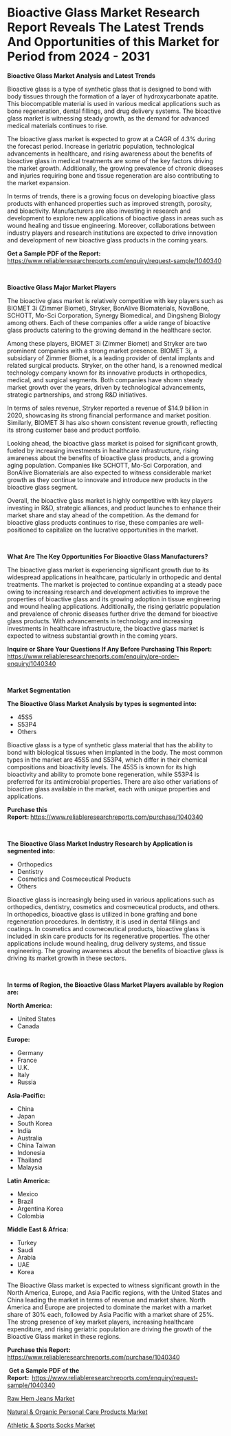 <p><h1>Bioactive Glass Market Research Report Reveals The Latest Trends And Opportunities of this Market for Period from 2024 - 2031</h1></p><p><strong>Bioactive Glass Market Analysis and Latest Trends</strong></p>
<p><p>Bioactive glass is a type of synthetic glass that is designed to bond with body tissues through the formation of a layer of hydroxycarbonate apatite. This biocompatible material is used in various medical applications such as bone regeneration, dental fillings, and drug delivery systems. The bioactive glass market is witnessing steady growth, as the demand for advanced medical materials continues to rise.</p><p>The bioactive glass market is expected to grow at a CAGR of 4.3% during the forecast period. Increase in geriatric population, technological advancements in healthcare, and rising awareness about the benefits of bioactive glass in medical treatments are some of the key factors driving the market growth. Additionally, the growing prevalence of chronic diseases and injuries requiring bone and tissue regeneration are also contributing to the market expansion.</p><p>In terms of trends, there is a growing focus on developing bioactive glass products with enhanced properties such as improved strength, porosity, and bioactivity. Manufacturers are also investing in research and development to explore new applications of bioactive glass in areas such as wound healing and tissue engineering. Moreover, collaborations between industry players and research institutions are expected to drive innovation and development of new bioactive glass products in the coming years.</p></p>
<p><strong>Get a Sample PDF of the Report:&nbsp;</strong> <a href="https://www.reliableresearchreports.com/enquiry/request-sample/1040340">https://www.reliableresearchreports.com/enquiry/request-sample/1040340</a></p>
<p>&nbsp;</p>
<p><strong>Bioactive Glass Major Market Players</strong></p>
<p><p>The bioactive glass market is relatively competitive with key players such as BIOMET 3i (Zimmer Biomet), Stryker, BonAlive Biomaterials, NovaBone, SCHOTT, Mo-Sci Corporation, Synergy Biomedical, and Dingsheng Biology among others. Each of these companies offer a wide range of bioactive glass products catering to the growing demand in the healthcare sector.</p><p>Among these players, BIOMET 3i (Zimmer Biomet) and Stryker are two prominent companies with a strong market presence. BIOMET 3i, a subsidiary of Zimmer Biomet, is a leading provider of dental implants and related surgical products. Stryker, on the other hand, is a renowned medical technology company known for its innovative products in orthopedics, medical, and surgical segments. Both companies have shown steady market growth over the years, driven by technological advancements, strategic partnerships, and strong R&D initiatives.</p><p>In terms of sales revenue, Stryker reported a revenue of $14.9 billion in 2020, showcasing its strong financial performance and market position. Similarly, BIOMET 3i has also shown consistent revenue growth, reflecting its strong customer base and product portfolio.</p><p>Looking ahead, the bioactive glass market is poised for significant growth, fueled by increasing investments in healthcare infrastructure, rising awareness about the benefits of bioactive glass products, and a growing aging population. Companies like SCHOTT, Mo-Sci Corporation, and BonAlive Biomaterials are also expected to witness considerable market growth as they continue to innovate and introduce new products in the bioactive glass segment.</p><p>Overall, the bioactive glass market is highly competitive with key players investing in R&D, strategic alliances, and product launches to enhance their market share and stay ahead of the competition. As the demand for bioactive glass products continues to rise, these companies are well-positioned to capitalize on the lucrative opportunities in the market.</p></p>
<p>&nbsp;</p>
<p><strong>What Are The Key Opportunities For Bioactive Glass Manufacturers?</strong></p>
<p><p>The bioactive glass market is experiencing significant growth due to its widespread applications in healthcare, particularly in orthopedic and dental treatments. The market is projected to continue expanding at a steady pace owing to increasing research and development activities to improve the properties of bioactive glass and its growing adoption in tissue engineering and wound healing applications. Additionally, the rising geriatric population and prevalence of chronic diseases further drive the demand for bioactive glass products. With advancements in technology and increasing investments in healthcare infrastructure, the bioactive glass market is expected to witness substantial growth in the coming years.</p></p>
<p><strong>Inquire or Share Your Questions If Any Before Purchasing This Report:</strong> <a href="https://www.reliableresearchreports.com/enquiry/pre-order-enquiry/1040340">https://www.reliableresearchreports.com/enquiry/pre-order-enquiry/1040340</a></p>
<p>&nbsp;</p>
<p><strong>Market Segmentation</strong></p>
<p><strong>The Bioactive Glass Market Analysis by types is segmented into:</strong></p>
<p><ul><li>45S5</li><li>S53P4</li><li>Others</li></ul></p>
<p><p>Bioactive glass is a type of synthetic glass material that has the ability to bond with biological tissues when implanted in the body. The most common types in the market are 45S5 and S53P4, which differ in their chemical compositions and bioactivity levels. The 45S5 is known for its high bioactivity and ability to promote bone regeneration, while S53P4 is preferred for its antimicrobial properties. There are also other variations of bioactive glass available in the market, each with unique properties and applications.</p></p>
<p><strong>Purchase this Report:&nbsp;</strong><a href="https://www.reliableresearchreports.com/purchase/1040340">https://www.reliableresearchreports.com/purchase/1040340</a></p>
<p>&nbsp;</p>
<p><strong>The Bioactive Glass Market Industry Research by Application is segmented into:</strong></p>
<p><ul><li>Orthopedics</li><li>Dentistry</li><li>Cosmetics and Cosmeceutical Products</li><li>Others</li></ul></p>
<p><p>Bioactive glass is increasingly being used in various applications such as orthopedics, dentistry, cosmetics and cosmeceutical products, and others. In orthopedics, bioactive glass is utilized in bone grafting and bone regeneration procedures. In dentistry, it is used in dental fillings and coatings. In cosmetics and cosmeceutical products, bioactive glass is included in skin care products for its regenerative properties. The other applications include wound healing, drug delivery systems, and tissue engineering. The growing awareness about the benefits of bioactive glass is driving its market growth in these sectors.</p></p>
<p>&nbsp;</p>
<p><strong>In terms of Region, the Bioactive Glass Market Players available by Region are:</strong></p>
<p>
    <p> <strong> North America: </strong>
        <ul>
            <li>United States</li>
            <li>Canada</li>
        </ul>
        </p> 
    <p> <strong> Europe: </strong>
        <ul>
            <li>Germany</li>
            <li>France</li>
            <li>U.K.</li>
            <li>Italy</li>
            <li>Russia</li>
        </ul>
        </p> 
    <p> <strong> Asia-Pacific: </strong>
        <ul>
            <li>China</li>
            <li>Japan</li>
            <li>South Korea</li>
            <li>India</li>
            <li>Australia</li>
            <li>China Taiwan</li>
            <li>Indonesia</li>
            <li>Thailand</li>
            <li>Malaysia</li>
        </ul>
        </p> 
    <p> <strong> Latin America: </strong>
        <ul>
            <li>Mexico</li>
            <li>Brazil</li>
            <li>Argentina Korea</li>
            <li>Colombia</li>
        </ul>
        </p> 
    <p> <strong> Middle East & Africa: </strong>
        <ul>
            <li>Turkey</li>
            <li>Saudi</li>
            <li>Arabia</li>
            <li>UAE</li>
            <li>Korea</li>
        </ul>
    </p>
    </p>
<p><p>The Bioactive Glass market is expected to witness significant growth in the North America, Europe, and Asia Pacific regions, with the United States and China leading the market in terms of revenue and market share. North America and Europe are projected to dominate the market with a market share of 30% each, followed by Asia Pacific with a market share of 25%. The strong presence of key market players, increasing healthcare expenditure, and rising geriatric population are driving the growth of the Bioactive Glass market in these regions.</p></p>
<p><strong>Purchase this Report: </strong><a href="https://www.reliableresearchreports.com/purchase/1040340">https://www.reliableresearchreports.com/purchase/1040340</a></p>
<p>&nbsp;<strong>Get a Sample PDF of the Report:&nbsp;&nbsp;</strong><a href="https://www.reliableresearchreports.com/enquiry/request-sample/1040340">https://www.reliableresearchreports.com/enquiry/request-sample/1040340</a></p>
<p><strong></strong></p>
<p><p><a href="https://view.publitas.com/reportprime-1/raw-hem-jeans-market-size-share-trends-analysis-report-by-material-by-type-by-end-user-by-region-and-segment-forecasts-2023-2030/">Raw Hem Jeans Market</a></p><p><a href="https://view.publitas.com/reportprime-1/natural-organic-personal-care-products-market-research-report-reveals-the-latest-trends-and-opportunities-of-this-market-for-period-from-2023-2030/">Natural & Organic Personal Care Products Market</a></p><p><a href="https://view.publitas.com/reportprime-1/athletic-sports-socks-market-research-report-the-key-to-successful-business-strategy-forecasted-for-period-from-2023-2030/">Athletic & Sports Socks Market</a></p></p>